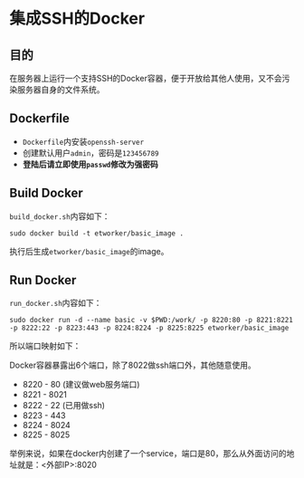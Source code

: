 # 集成SSH的Docker

## 目的

在服务器上运行一个支持SSH的Docker容器，便于开放给其他人使用，又不会污染服务器自身的文件系统。

## Dockerfile

- `Dockerfile`内安装`openssh-server`
- 创建默认用户`admin`，密码是`123456789`
- **登陆后请立即使用`passwd`修改为强密码**

## Build Docker

`build_docker.sh`内容如下：

```
sudo docker build -t etworker/basic_image .
```

执行后生成`etworker/basic_image`的image。

## Run Docker

`run_docker.sh`内容如下：

```
sudo docker run -d --name basic -v $PWD:/work/ -p 8220:80 -p 8221:8221 -p 8222:22 -p 8223:443 -p 8224:8224 -p 8225:8225 etworker/basic_image
```

所以端口映射如下：

Docker容器暴露出6个端口，除了8022做ssh端口外，其他随意使用。

- 8220 - 80   (建议做web服务端口)
- 8221 - 8021
- 8222 - 22   (已用做ssh)
- 8223 - 443
- 8224 - 8024
- 8225 - 8025

举例来说，如果在docker内创建了一个service，端口是80，那么从外面访问的地址就是：<外部IP>:8020


